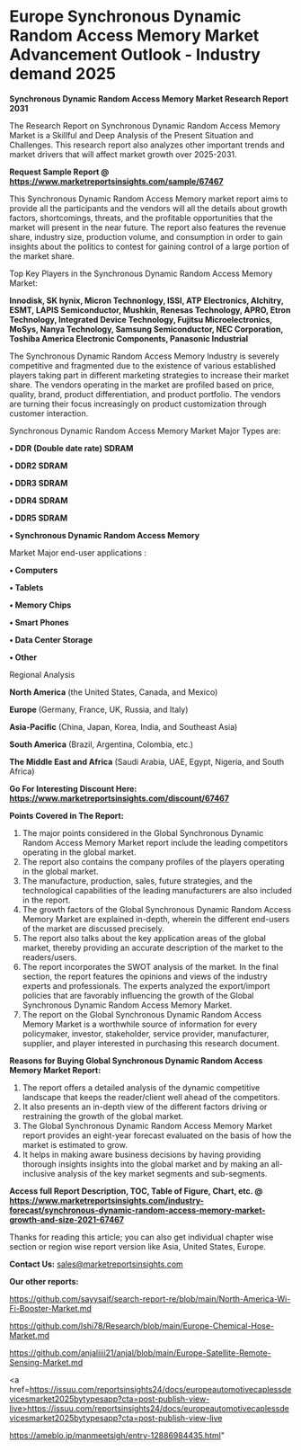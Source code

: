 # Europe Synchronous Dynamic Random Access Memory Market Advancement Outlook - Industry demand 2025

<strong>Synchronous Dynamic Random Access Memory Market Research Report 2031</strong>

The Research Report on Synchronous Dynamic Random Access Memory Market is a Skillful and Deep Analysis of the Present Situation and Challenges. This research report also analyzes other important trends and market drivers that will affect market growth over 2025-2031.

<strong>Request Sample Report @ <a href=https://www.marketreportsinsights.com/sample/67467>https://www.marketreportsinsights.com/sample/67467</a></strong>

This Synchronous Dynamic Random Access Memory market report aims to provide all the participants and the vendors will all the details about growth factors, shortcomings, threats, and the profitable opportunities that the market will present in the near future. The report also features the revenue share, industry size, production volume, and consumption in order to gain insights about the politics to contest for gaining control of a large portion of the market share.

Top Key Players in the Synchronous Dynamic Random Access Memory Market:

<strong>Innodisk, SK hynix, Micron Technonlogy, ISSI, ATP Electronics, Alchitry, ESMT, LAPIS Semiconductor, Mushkin, Renesas Technology, APRO, Etron Technology, Integrated Device Technology, Fujitsu Microelectronics, MoSys, Nanya Technology, Samsung Semiconductor, NEC Corporation, Toshiba America Electronic Components, Panasonic Industrial</strong>

The Synchronous Dynamic Random Access Memory Industry is severely competitive and fragmented due to the existence of various established players taking part in different marketing strategies to increase their market share. The vendors operating in the market are profiled based on price, quality, brand, product differentiation, and product portfolio. The vendors are turning their focus increasingly on product customization through customer interaction.

Synchronous Dynamic Random Access Memory Market Major Types are:

<strong>• DDR (Double date rate) SDRAM

• DDR2 SDRAM

• DDR3 SDRAM

• DDR4 SDRAM

• DDR5 SDRAM

• Synchronous Dynamic Random Access Memory</strong>

Market Major end-user applications :

<strong>• Computers

• Tablets

• Memory Chips

• Smart Phones

• Data Center Storage

• Other</strong>

Regional Analysis

</u><strong><b>North America</b></strong> (the United States, Canada, and Mexico)

<strong><b>Europe </b></strong>(Germany, France, UK, Russia, and Italy)

<strong><b>Asia-Pacific</b></strong> (China, Japan, Korea, India, and Southeast Asia)

<strong><b>South America</b></strong> (Brazil, Argentina, Colombia, etc.)

<strong><b>The Middle East and Africa</b></strong> (Saudi Arabia, UAE, Egypt, Nigeria, and South Africa)

<strong>Go For Interesting Discount Here: <a href=https://www.marketreportsinsights.com/discount/67467>https://www.marketreportsinsights.com/discount/67467</a></strong>

<strong>Points Covered in The Report:</strong>
<ol>
  <li>The major points considered in the Global Synchronous Dynamic Random Access Memory Market report include the leading competitors operating in the global market.</li>
  <li>The report also contains the company profiles of the players operating in the global market.</li>
  <li>The manufacture, production, sales, future strategies, and the technological capabilities of the leading manufacturers are also included in the report.</li>
  <li>The growth factors of the Global Synchronous Dynamic Random Access Memory Market are explained in-depth, wherein the different end-users of the market are discussed precisely.</li>
  <li>The report also talks about the key application areas of the global market, thereby providing an accurate description of the market to the readers/users.</li>
  <li>The report incorporates the SWOT analysis of the market. In the final section, the report features the opinions and views of the industry experts and professionals. The experts analyzed the export/import policies that are favorably influencing the growth of the Global Synchronous Dynamic Random Access Memory Market.</li>
  <li>The report on the Global Synchronous Dynamic Random Access Memory Market is a worthwhile source of information for every policymaker, investor, stakeholder, service provider, manufacturer, supplier, and player interested in purchasing this research document.</li>
</ol>
<strong>Reasons for Buying Global Synchronous Dynamic Random Access Memory Market Report:</strong>

<ol>
  <li>The report offers a detailed analysis of the dynamic competitive landscape that keeps the reader/client well ahead of the competitors.</li>
  <li>It also presents an in-depth view of the different factors driving or restraining the growth of the global market.</li>
  <li>The Global Synchronous Dynamic Random Access Memory Market report provides an eight-year forecast evaluated on the basis of how the market is estimated to grow.</li>
  <li>It helps in making aware business decisions by having providing thorough insights insights into the global market and by making an all-inclusive analysis of the key market segments and sub-segments.</li>
</ol>
<strong>Access full Report Description, TOC, Table of Figure, Chart, etc. @ <a href=https://www.marketreportsinsights.com/industry-forecast/synchronous-dynamic-random-access-memory-market-growth-and-size-2021-67467>https://www.marketreportsinsights.com/industry-forecast/synchronous-dynamic-random-access-memory-market-growth-and-size-2021-67467</a></strong>


Thanks for reading this article; you can also get individual chapter wise section or region wise report version like Asia, United States, Europe.

<strong>Contact Us:</strong>
sales@marketreportsinsights.com

<strong>Our other reports:</strong>

<a href=https://github.com/sayysaif/search-report-re/blob/main/North-America-Wi-Fi-Booster-Market.md>https://github.com/sayysaif/search-report-re/blob/main/North-America-Wi-Fi-Booster-Market.md</a>

<a href=https://github.com/Ishi78/Research/blob/main/Europe-Chemical-Hose-Market.md>https://github.com/Ishi78/Research/blob/main/Europe-Chemical-Hose-Market.md</a>

<a href=https://github.com/anjaliiii21/anjal/blob/main/Europe-Satellite-Remote-Sensing-Market.md>https://github.com/anjaliiii21/anjal/blob/main/Europe-Satellite-Remote-Sensing-Market.md</a>

<a href=https://issuu.com/reportsinsights24/docs/europeautomotivecaplessdevicesmarket2025bytypesapp?cta=post-publish-view-live>https://issuu.com/reportsinsights24/docs/europeautomotivecaplessdevicesmarket2025bytypesapp?cta=post-publish-view-live</a>

<a href=https://ameblo.jp/manmeetsigh/entry-12886984435.html>https://ameblo.jp/manmeetsigh/entry-12886984435.html</a>"
